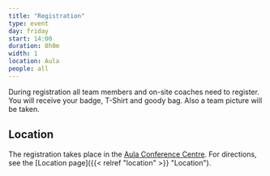 ```yaml
---
title: "Registration"
type: event
day: friday
start: 14:00
duration: 8h0m
width: 1
location: Aula
people: all
---
```


During registration all team members and on-site coaches need to register. You will receive your badge, T-Shirt and goody bag. Also a team picture will be taken.

## Location
The registration takes place in the [Aula Conference Centre](https://iamap.tudelft.nl/en/poi/aula-conference-center/).
For directions, see the [Location page]({{< relref "location" >}} "Location").
